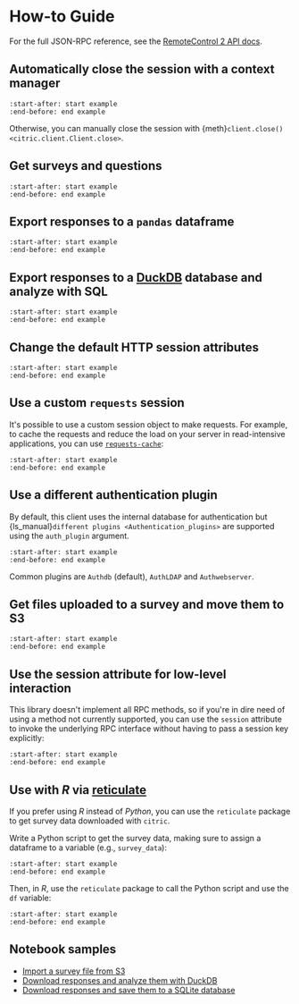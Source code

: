 # How-to Guide

For the full JSON-RPC reference, see the [RemoteControl 2 API docs][rc2api].

## Automatically close the session with a context manager

```{literalinclude} ../code_samples/context_manager.py
:start-after: start example
:end-before: end example
```

Otherwise, you can manually close the session with {meth}`client.close() <citric.client.Client.close>`.

## Get surveys and questions

```{literalinclude} ../code_samples/get_surveys.py
:start-after: start example
:end-before: end example
```

## Export responses to a `pandas` dataframe

```{literalinclude} ../code_samples/pandas_df.py
:start-after: start example
:end-before: end example
```

## Export responses to a [DuckDB](https://duckdb.org/) database and analyze with SQL

```{literalinclude} ../code_samples/duckdb_sql.py
:start-after: start example
:end-before: end example
```

## Change the default HTTP session attributes

```{literalinclude} ../code_samples/requests_session_attributes.py
:start-after: start example
:end-before: end example
```

## Use a custom `requests` session

It's possible to use a custom session object to make requests. For example, to cache the requests
and reduce the load on your server in read-intensive applications, you can use
[`requests-cache`](inv:requests-cache:std#general):

```{literalinclude} ../code_samples/custom_requests_session.py
:start-after: start example
:end-before: end example
```

## Use a different authentication plugin

By default, this client uses the internal database for authentication but
{ls_manual}`different plugins <Authentication_plugins>` are supported using the
`auth_plugin` argument.

```{literalinclude} ../code_samples/auth_plugin.py
:start-after: start example
:end-before: end example
```

Common plugins are `Authdb` (default), `AuthLDAP` and `Authwebserver`.

## Get files uploaded to a survey and move them to S3

```{literalinclude} ../code_samples/upload_s3.py
:start-after: start example
:end-before: end example
```

## Use the session attribute for low-level interaction

This library doesn't implement all RPC methods, so if you're in dire need of using a method not currently supported, you can use the `session` attribute to invoke the underlying RPC interface without having to pass a session key explicitly:

```{literalinclude} ../code_samples/session_attr.py
:start-after: start example
:end-before: end example
```

## Use with _R_ via [reticulate]

If you prefer using _R_ instead of _Python_, you can use the `reticulate` package to get survey data downloaded with `citric`.

Write a Python script to get the survey data, making sure to assign a dataframe to a variable (e.g., `survey_data`):

```{literalinclude} ../code_samples/reticulate.py
:start-after: start example
:end-before: end example
```

Then, in _R_, use the `reticulate` package to call the Python script and use the `df` variable:

```{literalinclude} ../code_samples/citric.R
:start-after: start example
:end-before: end example
```

## Notebook samples

- [Import a survey file from S3](https://github.com/edgarrmondragon/citric/blob/main/docs/notebooks/import_s3.ipynb)
- [Download responses and analyze them with DuckDB](https://github.com/edgarrmondragon/citric/blob/main/docs/notebooks/duckdb.ipynb)
- [Download responses and save them to a SQLite database](https://github.com/edgarrmondragon/citric/blob/main/docs/notebooks/pandas_sqlite.ipynb)

[rc2api]: https://api.limesurvey.org/classes/remotecontrol_handle.html
[reticulate]: https://rstudio.github.io/reticulate/
